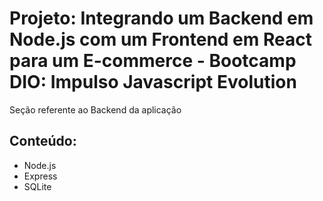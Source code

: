 # Projeto: Integrando um Backend em Node.js com um Frontend em React para um E-commerce - Bootcamp DIO: Impulso Javascript Evolution

Seção referente ao Backend da aplicação

## Conteúdo:
- Node.js
- Express
- SQLite